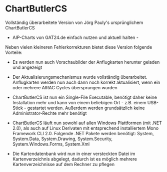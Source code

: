 # ChartButlerCS
Vollständig überarbeitete Version von Jörg Pauly's ursprünglichem ChartButlerCS 
- AIP-Charts von GAT24.de einfach nutzen und aktuell halten - 

Neben vielen kleineren Fehlerkorrekturen bietet diese Version folgende Vorteile:

- Es werden nun auch Vorschaubilder der Anflugkarten herunter geladen und angezeigt

- Der Aktualisierungsmechanismus wurde vollständig überarbeitet. Anflugkarten werden nun auch dann noch korrekt aktualisiert, wenn ein oder mehrere AIRAC Cycles übersprungen wurden

- ChartButlerCS ist nun ein Single-File Executable, benötigt daher keine Installation mehr und kann von einem beliebigen Ort - z.B. einem USB-Stick - gestartet werden. Außerdem werden grundsätzlich keine Administrator-Rechte mehr benötigt

- ChartButlerCS läuft nun sowohl auf allen Windows Plattformen (mit .NET 2.0), als auch auf Linux Derivaten mit entsprechend installiertem Mono Framework CLI 2.0. Folgende .NET Pakete werden benötigt: 
System, System.Data, System.Drawing, System.Security, System.Windows.Forms, System.Xml

- Die Kartendatenbank wird nun in einer versteckten Datei im Kartenverzeichnis abgelegt, dadurch ist es möglich mehrere Kartenverzeichnisse auf dem Rechner zu pflegen  
